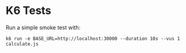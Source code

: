 # K6 Tests

Run a simple smoke test with:

```shell
k6 run -e BASE_URL=http://localhost:30000 --duration 10s --vus 1 calculate.js
```
